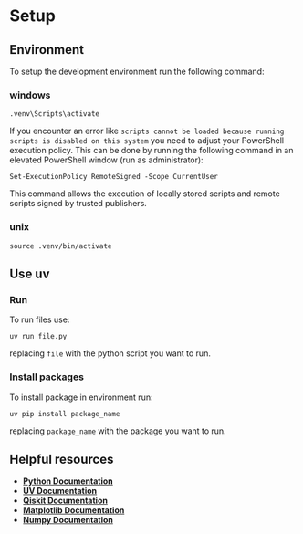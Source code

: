 # Setup

## Environment 
To setup the development environment run the following command:
### windows
```
.venv\Scripts\activate
```
If you encounter an error like `scripts cannot be loaded because running scripts is disabled on this system` you need to adjust your PowerShell execution policy. This can be done by running the following command in an elevated PowerShell window (run as administrator):

```
Set-ExecutionPolicy RemoteSigned -Scope CurrentUser
```
This command allows the execution of locally stored scripts and remote scripts signed by trusted publishers.
### unix

```
source .venv/bin/activate
```
## Use uv
### Run
To run files use:
```
uv run file.py
```
replacing `file` with the python script you want to run.
### Install packages
To install package in environment run:
```
uv pip install package_name
```
replacing `package_name` with the package you want to run.

## Helpful resources
* [**Python Documentation**](https://docs.python.org/3.12/)
* [**UV Documentation**](https://docs.astral.sh/uv/getting-started/features/#scripts)
* [**Qiskit Documentation**](https://docs.quantum.ibm.com/)
* [**Matplotlib Documentation**](https://matplotlib.org/stable/index.html)
* [**Numpy Documentation**](https://numpy.org/devdocs/)
